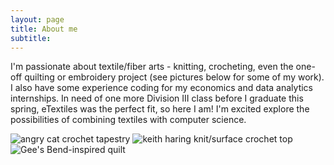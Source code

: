 ```yaml
---
layout: page
title: About me
subtitle: 
---
```


I'm passionate about textile/fiber arts - knitting, crocheting, even the one-off quilting or embroidery project (see pictures below for some of my work). I also have some experience coding for my economics and data analytics internships. In need of one more Division III class before I graduate this spring, eTextiles was the perfect fit, so here I am! I'm excited explore the possibilities of combining textiles with computer science. 

![angry cat crochet tapestry](https://zariaroller.github.io/zariaroller/img/cat.jpeg)
![keith haring knit/surface crochet top](https://zariaroller.github.io/zariaroller/img/keith.jpeg)
![Gee's Bend-inspired quilt](https://zariaroller.github.io/zariaroller/img/quilt.jpeg)
